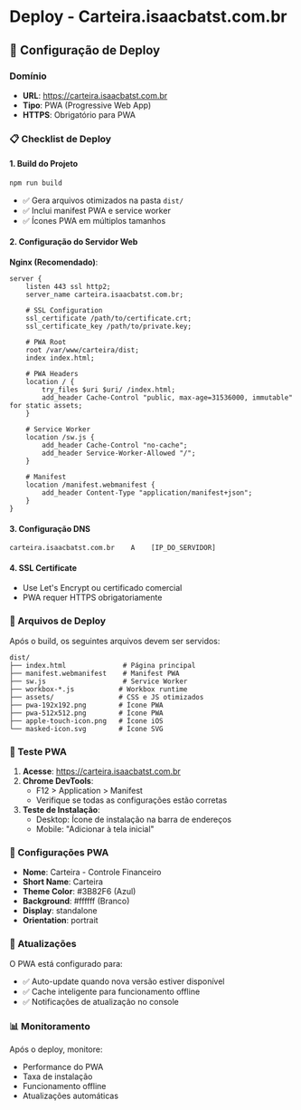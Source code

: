 # Deploy - Carteira.isaacbatst.com.br

## 🚀 Configuração de Deploy

### Domínio
- **URL**: https://carteira.isaacbatst.com.br
- **Tipo**: PWA (Progressive Web App)
- **HTTPS**: Obrigatório para PWA

### 📋 Checklist de Deploy

#### 1. **Build do Projeto**
```bash
npm run build
```
- ✅ Gera arquivos otimizados na pasta `dist/`
- ✅ Inclui manifest PWA e service worker
- ✅ Ícones PWA em múltiplos tamanhos

#### 2. **Configuração do Servidor Web**

**Nginx (Recomendado)**:
```nginx
server {
    listen 443 ssl http2;
    server_name carteira.isaacbatst.com.br;
    
    # SSL Configuration
    ssl_certificate /path/to/certificate.crt;
    ssl_certificate_key /path/to/private.key;
    
    # PWA Root
    root /var/www/carteira/dist;
    index index.html;
    
    # PWA Headers
    location / {
        try_files $uri $uri/ /index.html;
        add_header Cache-Control "public, max-age=31536000, immutable" for static assets;
    }
    
    # Service Worker
    location /sw.js {
        add_header Cache-Control "no-cache";
        add_header Service-Worker-Allowed "/";
    }
    
    # Manifest
    location /manifest.webmanifest {
        add_header Content-Type "application/manifest+json";
    }
}
```

#### 3. **Configuração DNS**
```
carteira.isaacbatst.com.br    A    [IP_DO_SERVIDOR]
```

#### 4. **SSL Certificate**
- Use Let's Encrypt ou certificado comercial
- PWA requer HTTPS obrigatoriamente

### 🔧 Arquivos de Deploy

Após o build, os seguintes arquivos devem ser servidos:

```
dist/
├── index.html              # Página principal
├── manifest.webmanifest    # Manifest PWA
├── sw.js                   # Service Worker
├── workbox-*.js           # Workbox runtime
├── assets/                # CSS e JS otimizados
├── pwa-192x192.png        # Ícone PWA
├── pwa-512x512.png        # Ícone PWA
├── apple-touch-icon.png   # Ícone iOS
└── masked-icon.svg        # Ícone SVG
```

### 📱 Teste PWA

1. **Acesse**: https://carteira.isaacbatst.com.br
2. **Chrome DevTools**:
   - F12 > Application > Manifest
   - Verifique se todas as configurações estão corretas
3. **Teste de Instalação**:
   - Desktop: Ícone de instalação na barra de endereços
   - Mobile: "Adicionar à tela inicial"

### 🎯 Configurações PWA

- **Nome**: Carteira - Controle Financeiro
- **Short Name**: Carteira
- **Theme Color**: #3B82F6 (Azul)
- **Background**: #ffffff (Branco)
- **Display**: standalone
- **Orientation**: portrait

### 🔄 Atualizações

O PWA está configurado para:
- ✅ Auto-update quando nova versão estiver disponível
- ✅ Cache inteligente para funcionamento offline
- ✅ Notificações de atualização no console

### 📊 Monitoramento

Após o deploy, monitore:
- Performance do PWA
- Taxa de instalação
- Funcionamento offline
- Atualizações automáticas
